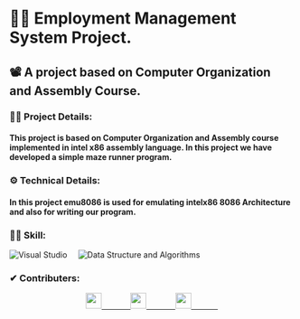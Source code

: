 # 👨‍💻 Employment Management System Project.
## 📽 A project based on Computer Organization and Assembly Course.

### 🕵️‍♂️ Project Details:
####  This project is based on Computer Organization and Assembly course implemented in intel x86 assembly language. In this project we have developed a simple maze runner program.

### ⚙ Technical Details:
#### In this project emu8086 is used for emulating intelx86 8086 Architecture and also for writing our program.

### 🤹‍♂️ Skill:
![Visual Studio](https://img.shields.io/badge/-Assemly-00CCBB?style=for-the-badge&logo=intel)&nbsp;&nbsp;&nbsp;&nbsp;
![Data Structure and Algorithms](https://img.shields.io/badge/-emu8086-14A0C4?&style=for-the-badge&logoColor=white)&nbsp;

### ✔ Contributers:
<p align="center">
  <a href="https://github.com/faraasat">
    <img height="28em" src="https://img.shields.io/badge/Farasat%20Ali-Farasat%20Ali-181717?style=for-the-badge&logo=github"/>&nbsp&nbsp&nbsp&nbsp&nbsp&nbsp&nbsp&nbsp&nbsp&nbsp&nbsp&nbsp
  </a>
  <a href="https://github.com/faraasat">
    <img height="28em" src="https://img.shields.io/badge/Babar%20Ali-Babar%20Ali-181717?style=for-the-badge&logo=github"/>&nbsp&nbsp&nbsp&nbsp&nbsp&nbsp&nbsp&nbsp&nbsp&nbsp&nbsp&nbsp
  </a>
  <a href="https://github.com/faraasat">
    <img height="28em" src="https://img.shields.io/badge/Shafai%20Tahir-Shafai%20Tahir-181717?style=for-the-badge&logo=github"/>&nbsp&nbsp&nbsp&nbsp&nbsp&nbsp&nbsp&nbsp&nbsp&nbsp&nbsp&nbsp
  </a>
</p>
